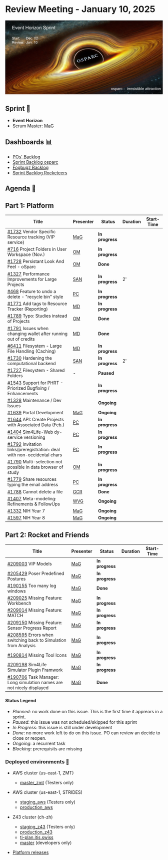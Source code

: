 # Review Meeting - January 10, 2025

![screenshot](./images/event_horizon_sprint_visual.png)


## Sprint 🏃

- **Event Horizon**
- Scrum Master: [MaG]


## Dashboards 📊

- [POs' Backlog](https://github.com/orgs/ITISFoundation/projects/15/views/14)
- [Sprint Backlog osparc](https://github.com/orgs/ITISFoundation/projects/15/views/11)
- [Fogbugz Backlog](https://z43.manuscript.com/login?dest=%2ff%2ffilters%2f1502%2f00-Sim4Life-WEB-FB-Backlog)
- [Sprint Backlog Rocketeers](https://git.speag.com/oSparc/osparc-s4l/-/boards?milestone_title=Started)

## Agenda 📝

## Part 1: Platform

| Title                                                                       | Presenter                                   | Status          | Duration | Start-Time |
| --------------------------------------------------------------------------- | ------------------------------------------- | --------------- | -------- | ---------- |
| [#1732] Vendor Specific Resource tracking (VIP service)                     | [MaG]                                       | **In progress** |          |            |
| [#716] Project Folders in User Workspace (Nov.)                             | [OM]                                        | **In progress** |          |            |
| [#1728] Persistant Look And Feel - oSparc                                   | [OM]                                        | **Done**        |          |            |
| [#1327] Performance Improvements for Large Projects                         | [SAN]                                       | **In progress** |   2'      |            |
| [#468] Feature to undo a delete - "recycle bin" style                       | [PC]                                        | **In progress** |          |            |
| [#1771] Add tags to Resource Tracker (Reporting)                            | [MD]                                        | **In progress** |          |            |
| [#1789] Typo: Studies instead of Projects                                   | [OM]                                        | **Done**        |          |            |
| [#1791] Issues when changing wallet after running out of credits            | [MD]                                        | **Done**        |          |            |
| [#6411] Filesystem - Large File Handling (Caching)                          | [MD]                                        | **In progress** |          |            |
| [#1730] Hardening the computational backend                                 | [SAN]                                       | **In progress** |   2'       |            |
| [#1727] Filesystem - Shared Folders                                         | -                                           | **Paused**      |          |            |
| [#1543] Support for PHRT - Priorized Bugfixing / Enhancements               |                                             | **In progress** |          |            |
| [#1328] Maintenance / Dev Issues                                            |                                             | **Ongoing**     |          |            |
| [#1639] Portal Development                                                  | [MaG]                                       | **Ongoing**     |          |            |
| [#1644] API: Create Projects with Associated Data (Feb.)                    | [PC]                                        | **In progress** |          |            |
| [#1404] Sim4Life-Web dy-service versioning                                  | [PC]                                        | **In progress** |          |            |
| [#1792] Invitation links/preregistration: deal with non-occidental chars    | [PC]                                        | **In progress** |          |            |
| [#1790] Multi-selection not possible in data browser of study               | [OM]                                        | **In progress** |          |            |
| [#1779] Share resources typing the email address                            | [PC]                                        | **In progress** |          |            |
| [#1788] Cannot delete a file                                                | [GCR]                                       | **Done**        |          |            |
| [#1407] Meta-modeling: Refinements & FollowUps                              | [WVG]                                       | **Ongoing**     |          |            |
| [#1332] NIH Year 7                                                          | [MaG]                                       | **Ongoing**     |          |            |
| [#1597] NIH Year 8                                                          | [MaG]                                       | **Ongoing**     |          |            |

## Part 2: Rocket and Friends

| Title                                                                       | Presenter                                   | Status          | Duration | Start-Time |
| --------------------------------------------------------------------------- | ------------------------------------------- | --------------- | -------- | ---------- |
| [#209003] VIP Models                                                        | [MaG]                                       | **In progress** |          |            |
| [#205429] Poser Predefined Postures                                         | [MaG]                                       | **In progress** |          |            |
| [#190155] Too many log windows                                              | [MaG]                                       | **Done**        |          |            |
| [#209025] Missing Feature: Workbench                                        | [MaG]                                       | **In progress** |          |            |
| [#209014] Missing Feature: MATCH                                            | [MaG]                                       | **In progress** |          |            |
| [#209150] Missing Feature: Sensor Progress Report                           | [MaG]                                       | **In progress** |          |            |
| [#208595] Errors when switching back to Simulation from Analysis            | [MaG]                                       | **In progress** |          |            |
| [#190814] Missing Tool Icons                                                | [MaG]                                       | **In progress** |          |            |
| [#209198] Sim4Life Simulator Plugin Framwork                                | [MaG]                                       | **In progress** |          |            |
| [#190706] Task Manager: Long simulation names are not nicely displayed      | [MaG]                                       | **Done**        |          |            |



[#1327]: https://github.com/ITISFoundation/osparc-issues/issues/1327
[#1328]: https://github.com/ITISFoundation/osparc-issues/issues/1328
[#1332]: https://github.com/ITISFoundation/osparc-issues/issues/1332
[#1404]: https://github.com/ITISFoundation/osparc-issues/issues/1404
[#1407]: https://github.com/ITISFoundation/osparc-issues/issues/1407
[#1543]: https://github.com/ITISFoundation/osparc-issues/issues/1543
[#1597]: https://github.com/ITISFoundation/osparc-issues/issues/1597
[#1639]: https://github.com/ITISFoundation/osparc-issues/issues/1639
[#1644]: https://github.com/ITISFoundation/osparc-issues/issues/1644
[#1727]: https://github.com/ITISFoundation/osparc-issues/issues/1727
[#1728]: https://github.com/ITISFoundation/osparc-issues/issues/1728
[#1730]: https://github.com/ITISFoundation/osparc-issues/issues/1730
[#1732]: https://github.com/ITISFoundation/osparc-issues/issues/1732
[#1771]: https://github.com/ITISFoundation/osparc-issues/issues/1771
[#1779]: https://github.com/ITISFoundation/osparc-issues/issues/1779
[#1788]: https://github.com/ITISFoundation/osparc-issues/issues/1788
[#1789]: https://github.com/ITISFoundation/osparc-issues/issues/1789
[#1790]: https://github.com/ITISFoundation/osparc-issues/issues/1790
[#1791]: https://github.com/ITISFoundation/osparc-issues/issues/1791
[#1792]: https://github.com/ITISFoundation/osparc-issues/issues/1792
[#468]: https://github.com/ITISFoundation/osparc-issues/issues/468
[#6411]: https://github.com/ITISFoundation/osparc-issues/issues/6411
[#716]: https://github.com/ITISFoundation/osparc-issues/issues/716

[#209003]: https://z43.manuscript.com/f/cases/209003/VIP-Models
[#205429]: https://z43.manuscript.com/f/cases/205429/POSER-Predefined-Postures
[#190155]: https://z43.manuscript.com/f/cases/190155/Too-many-log-windows
[#209025]: https://z43.manuscript.com/f/cases/209025/Missing-Feature-Workbench
[#209014]: https://z43.manuscript.com/f/cases/209014/Missing-Feature-MATCH
[#209150]: https://z43.manuscript.com/f/cases/209150/Missing-Feature-Sensor-Progress-Report
[#208595]: https://z43.manuscript.com/f/cases/208595/Errors-when-switching-back-to-Simulation-from-Analysis
[#190814]: https://z43.manuscript.com/f/cases/190814/Missing-Tool-Icons
[#209198]: https://z43.manuscript.com/f/cases/209198/Sim4Life-Simulator-Plugin-Framework
[#190706]: https://z43.manuscript.com/f/cases/190706/Task-Manager-Long-simulation-names-are-not-nicely-displayed


[ANE]:https://github.com/GitHK
[BL]:https://github.com/dyollb
[DK]:https://github.com/mrnicegyu11
[EI]:https://github.com/elisabettai
[EN]:https://github.com/esraneufeld
[GCR]:https://github.com/giancarloromeo
[IP]:https://github.com/ignapas
[JGO]:https://github.com/JavierGOrdonnez
[JQU]:https://github.com/jsaq007
[MaG]:https://github.com/mguidon
[MB]:https://github.com/bisgaard-itis
[MD]:https://github.com/matusdrobuliak66
[MEST]:https://github.com/Konohana0608
[OM]:https://github.com/odeimaiz
[PC]:https://github.com/pcrespov
[SAN]:https://github.com/sanderegg
[SB]:https://github.com/sbenkler
[SCA]:https://github.com/SCA-ZMT
[TN]:https://github.com/newton1985
[WVG]:https://github.com/wvangeit
[YH]:https://github.com/YuryHrytsuk

#### Status Legend

- _Planned_: no work done on this issue. This is the first time it apprears in a sprint.
- _Paused_: this issue was not scheduled/skipped for this sprint
- _In Progress_: this issue is still under development
- _Done_: no more work left to do on this issue. PO can review an decide to close or reopen.
- _Ongoing_: a recurrent task
- _Blocking_: prerequisits are missing

### Deployed environments 🚀

- AWS cluster (us-east-1, ZMT)
  - [master_zmt](https://sim4life.io) (Testers only)
- AWS cluster (us-east-1, STRIDES)
  - [staging_aws](https://staging.osparc.io) (Testers only)
  - [production_aws](https://osparc.io)
- Z43 cluster (ch-zh)
  - [staging_z43](http://osparc-staging.speag.com) (Testers only)
  - [production_z43](http://osparc.speag.com)
  - [ti-plan.itis.swiss](http://ti-plan.itis.swiss)
  - [master](https://osparc-master.speag.com) (developers only)

- [Platform releases](https://github.com/ITISFoundation/osparc-simcore/releases)

